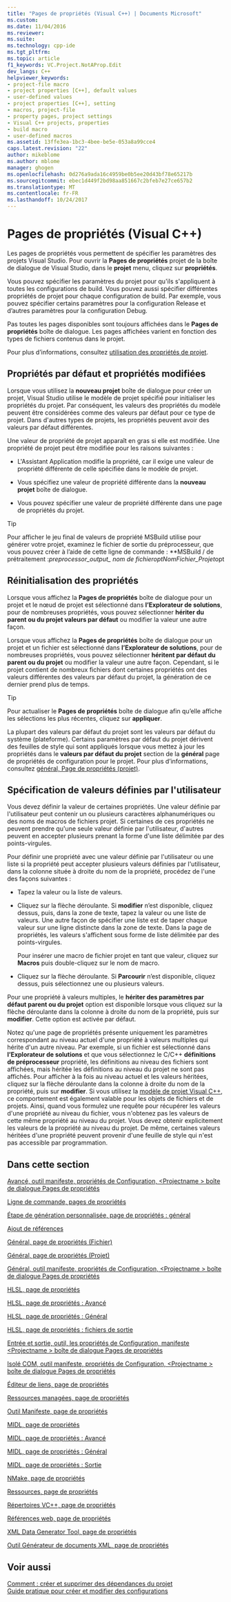 ```yaml
---
title: "Pages de propriétés (Visual C++) | Documents Microsoft"
ms.custom: 
ms.date: 11/04/2016
ms.reviewer: 
ms.suite: 
ms.technology: cpp-ide
ms.tgt_pltfrm: 
ms.topic: article
f1_keywords: VC.Project.NotAProp.Edit
dev_langs: C++
helpviewer_keywords:
- project-file macro
- project properties [C++], default values
- user-defined values
- project properties [C++], setting
- macros, project-file
- property pages, project settings
- Visual C++ projects, properties
- build macro
- user-defined macros
ms.assetid: 13ffe3ea-1bc3-4bee-be5e-053a8a99cce4
caps.latest.revision: "22"
author: mikeblome
ms.author: mblome
manager: ghogen
ms.openlocfilehash: 0d276a9ada16c4959be0b5ee20d43bf78e65217b
ms.sourcegitcommit: ebec1d449f2bd98aa851667c2bfeb7e27ce657b2
ms.translationtype: MT
ms.contentlocale: fr-FR
ms.lasthandoff: 10/24/2017
---
```

# <a name="property-pages-visual-c"></a>Pages de propriétés (Visual C++)
Les pages de propriétés vous permettent de spécifier les paramètres des projets Visual Studio. Pour ouvrir la **Pages de propriétés** projet de la boîte de dialogue de Visual Studio, dans le **projet** menu, cliquez sur **propriétés**.  
  
 Vous pouvez spécifier les paramètres du projet pour qu'ils s'appliquent à toutes les configurations de build. Vous pouvez aussi spécifier différentes propriétés de projet pour chaque configuration de build. Par exemple, vous pouvez spécifier certains paramètres pour la configuration Release et d’autres paramètres pour la configuration Debug.  
  
 Pas toutes les pages disponibles sont toujours affichées dans le **Pages de propriétés** boîte de dialogue. Les pages affichées varient en fonction des types de fichiers contenus dans le projet.  
  
 Pour plus d’informations, consultez [utilisation des propriétés de projet](../ide/working-with-project-properties.md).  
  
## <a name="default-properties-vs-modified-properties"></a>Propriétés par défaut et propriétés modifiées  
 Lorsque vous utilisez la **nouveau projet** boîte de dialogue pour créer un projet, Visual Studio utilise le modèle de projet spécifié pour initialiser les propriétés du projet. Par conséquent, les valeurs des propriétés du modèle peuvent être considérées comme des valeurs par défaut pour ce type de projet. Dans d'autres types de projets, les propriétés peuvent avoir des valeurs par défaut différentes.  
  
 Une valeur de propriété de projet apparaît en gras si elle est modifiée. Une propriété de projet peut être modifiée pour les raisons suivantes :  
  
-   L'Assistant Application modifie la propriété, car il exige une valeur de propriété différente de celle spécifiée dans le modèle de projet.  
  
-   Vous spécifiez une valeur de propriété différente dans la **nouveau projet** boîte de dialogue.  
  
-   Vous pouvez spécifier une valeur de propriété différente dans une page de propriétés du projet.  
  
> [!TIP]
>  Pour afficher le jeu final de valeurs de propriété MSBuild utilise pour générer votre projet, examinez le fichier de sortie du préprocesseur, que vous pouvez créer à l’aide de cette ligne de commande : **MSBuild / de prétraitement :***preprocessor_output_ nom de fichier*opt*NomFichier_Projet*opt  
  
## <a name="resetting-properties"></a>Réinitialisation des propriétés  
 Lorsque vous affichez la **Pages de propriétés** boîte de dialogue pour un projet et le nœud de projet est sélectionné dans **l’Explorateur de solutions**, pour de nombreuses propriétés, vous pouvez sélectionner **hériter du parent ou du projet valeurs par défaut** ou modifier la valeur une autre façon.  
  
 Lorsque vous affichez la **Pages de propriétés** boîte de dialogue pour un projet et un fichier est sélectionné dans **l’Explorateur de solutions**, pour de nombreuses propriétés, vous pouvez sélectionner **héritent par défaut du parent ou du projet** ou modifier la valeur une autre façon. Cependant, si le projet contient de nombreux fichiers dont certaines propriétés ont des valeurs différentes des valeurs par défaut du projet, la génération de ce dernier prend plus de temps.  
  
> [!TIP]
>  Pour actualiser le **Pages de propriétés** boîte de dialogue afin qu’elle affiche les sélections les plus récentes, cliquez sur **appliquer**.  
  
 La plupart des valeurs par défaut du projet sont les valeurs par défaut du système (plateforme). Certains paramètres par défaut du projet dérivent des feuilles de style qui sont appliqués lorsque vous mettez à jour les propriétés dans le **valeurs par défaut du projet** section de la **général** page de propriétés de configuration pour le projet. Pour plus d’informations, consultez [général, Page de propriétés (projet)](../ide/general-property-page-project.md).  
  
## <a name="specifying-user-defined-values"></a>Spécification de valeurs définies par l'utilisateur  
 Vous devez définir la valeur de certaines propriétés. Une valeur définie par l'utilisateur peut contenir un ou plusieurs caractères alphanumériques ou des noms de macros de fichiers projet. Si certaines de ces propriétés ne peuvent prendre qu'une seule valeur définie par l'utilisateur, d'autres peuvent en accepter plusieurs prenant la forme d'une liste délimitée par des points-virgules.  
  
 Pour définir une propriété avec une valeur définie par l'utilisateur ou une liste si la propriété peut accepter plusieurs valeurs définies par l'utilisateur, dans la colonne située à droite du nom de la propriété, procédez de l'une des façons suivantes :  
  
-   Tapez la valeur ou la liste de valeurs.  
  
-   Cliquez sur la flèche déroulante. Si **modifier** n’est disponible, cliquez dessus, puis, dans la zone de texte, tapez la valeur ou une liste de valeurs. Une autre façon de spécifier une liste est de taper chaque valeur sur une ligne distincte dans la zone de texte. Dans la page de propriétés, les valeurs s'affichent sous forme de liste délimitée par des points-virgules.  
  
     Pour insérer une macro de fichier projet en tant que valeur, cliquez sur **Macros** puis double-cliquez sur le nom de macro.  
  
-   Cliquez sur la flèche déroulante. Si **Parcourir** n’est disponible, cliquez dessus, puis sélectionnez une ou plusieurs valeurs.  
  
 Pour une propriété à valeurs multiples, le **hériter des paramètres par défaut parent ou du projet** option est disponible lorsque vous cliquez sur la flèche déroulante dans la colonne à droite du nom de la propriété, puis sur **modifier**. Cette option est activée par défaut.  
  
 Notez qu'une page de propriétés présente uniquement les paramètres correspondant au niveau actuel d'une propriété à valeurs multiples qui hérite d'un autre niveau. Par exemple, si un fichier est sélectionné dans **l’Explorateur de solutions** et que vous sélectionnez le C/C++ **définitions de préprocesseur** propriété, les définitions au niveau des fichiers sont affichées, mais héritée les définitions au niveau du projet ne sont pas affichés. Pour afficher à la fois au niveau actuel et les valeurs héritées, cliquez sur la flèche déroulante dans la colonne à droite du nom de la propriété, puis sur **modifier**. Si vous utilisez la [modèle de projet Visual C++](http://msdn.microsoft.com/en-us/06c1bbd9-4c79-4f97-ad6d-2b1dea8ecd1f), ce comportement est également valable pour les objets de fichiers et de projets. Ainsi, quand vous formulez une requête pour récupérer les valeurs d'une propriété au niveau du fichier, vous n'obtenez pas les valeurs de cette même propriété au niveau du projet. Vous devez obtenir explicitement les valeurs de la propriété au niveau du projet. De même, certaines valeurs héritées d'une propriété peuvent provenir d'une feuille de style qui n'est pas accessible par programmation.  
  
## <a name="in-this-section"></a>Dans cette section  
  
 
  [Avancé, outil manifeste, propriétés de Configuration, \<Projectname > boîte de dialogue Pages de propriétés](../ide/advanced-manifest-tool.md)   
  
  [Ligne de commande, pages de propriétés](../ide/command-line-property-pages.md)  
  
  [Étape de génération personnalisée, page de propriétés : général](../ide/custom-build-step-property-page-general.md)  
  
  [Ajout de références](../ide/adding-references-in-visual-cpp-projects.md)  
  
  [Général, page de propriétés (Fichier)](../ide/general-property-page-file.md)  
  
  [Général, page de propriétés (Projet)](../ide/general-property-page-project.md)  
   
  [Général, outil manifeste, propriétés de Configuration, \<Projectname > boîte de dialogue Pages de propriétés](../ide/general-manifest-tool-configuration-properties.md)  
  
  [HLSL, page de propriétés](../ide/hlsl-property-pages.md)  
  
  [HLSL, page de propriétés : Avancé](../ide/hlsl-property-pages-advanced.md)  
  
  [HLSL, page de propriétés : Général](../ide/hlsl-property-pages-general.md)  
  
  [HLSL, page de propriétés : fichiers de sortie](../ide/hlsl-property-pages-output-files.md)  
  
  [Entrée et sortie, outil, les propriétés de Configuration, manifeste \<Projectname > boîte de dialogue Pages de propriétés](../ide/input-and-output-manifest-tool.md)  
  
  [Isolé COM, outil manifeste, propriétés de Configuration, \<Projectname > boîte de dialogue Pages de propriétés](../ide/isolated-com-manifest-tool.md)  
  
  [Éditeur de liens, page de propriétés](../ide/linker-property-pages.md)  
  
  [Ressources managées, page de propriétés](../ide/managed-resources-property-page.md)  
  
  [Outil Manifeste, page de propriétés](../ide/manifest-tool-property-pages.md)  
  
  [MIDL, page de propriétés](../ide/midl-property-pages.md)  
  
  [MIDL, page de propriétés : Avancé](../ide/midl-property-pages-advanced.md)  
  
  [MIDL, page de propriétés : Général](../ide/midl-property-pages-general.md)  
  
  [MIDL, page de propriétés : Sortie](../ide/midl-property-pages-output.md)  
  
  [NMake, page de propriétés](../ide/nmake-property-page.md)  
  
  [Ressources, page de propriétés](../ide/resources-property-pages.md)  
  
  [Répertoires VC++, page de propriétés](../ide/vcpp-directories-property-page.md)  
  
  [Références web, page de propriétés](../ide/web-references-property-page.md)  
  
  [XML Data Generator Tool, page de propriétés](../ide/xml-data-generator-tool-property-page.md)  
  
  [Outil Générateur de documents XML, page de propriétés](../ide/xml-document-generator-tool-property-pages.md)  
  
## <a name="see-also"></a>Voir aussi  
 [Comment : créer et supprimer des dépendances du projet](/visualstudio/ide/how-to-create-and-remove-project-dependencies)   
 [Guide pratique pour créer et modifier des configurations](/visualstudio/ide/how-to-create-and-edit-configurations)   
